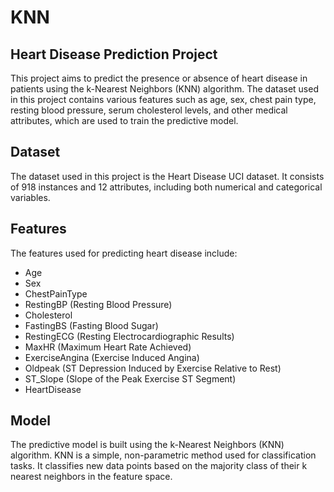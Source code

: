 # KNN
## Heart Disease Prediction Project
This project aims to predict the presence or absence of heart disease in patients using the k-Nearest Neighbors (KNN) algorithm. The dataset used in this project contains various features such as age, sex, chest pain type, resting blood pressure, serum cholesterol levels, and other medical attributes, which are used to train the predictive model.

## Dataset
The dataset used in this project is the Heart Disease UCI dataset. It consists of 918 instances and 12 attributes, including both numerical and categorical variables.

## Features
The features used for predicting heart disease include:

* Age
* Sex
* ChestPainType
* RestingBP (Resting Blood Pressure)
* Cholesterol
* FastingBS (Fasting Blood Sugar)
* RestingECG (Resting Electrocardiographic Results)
* MaxHR (Maximum Heart Rate Achieved)
* ExerciseAngina (Exercise Induced Angina)
* Oldpeak (ST Depression Induced by Exercise Relative to Rest)
* ST_Slope (Slope of the Peak Exercise ST Segment)
* HeartDisease

## Model
The predictive model is built using the k-Nearest Neighbors (KNN) algorithm. KNN is a simple, non-parametric method used for classification tasks. It classifies new data points based on the majority class of their k nearest neighbors in the feature space.
